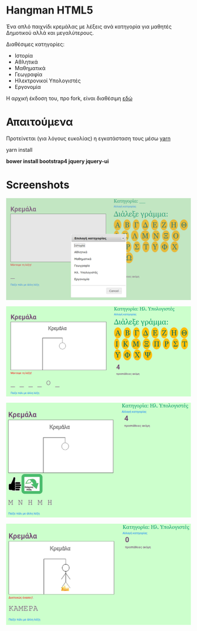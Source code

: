 # Hangman HTML5
Ένα απλό παιχνίδι κρεμάλας με λέξεις ανά κατηγορία για μαθητές Δημοτικού αλλά και μεγαλύτερους.

Διαθέσιμες κατηγορίες:
* Ιστορία
* Αθλητικά
* Μαθηματικά
* Γεωγραφία
* Ηλεκτρονικοί Υπολογιστές
* Εργονομία

Η αρχική έκδοση του, προ fork, είναι διαθέσιμη [εδώ](https://github.com/vgabi94/Hangman-HTML5)

# Απαιτούμενα
Προτείνεται (για λόγους ευκολίας) η εγκατάσταση τους μέσω [yarn](https://yarnpkg.com/en/)

yarn install

**bower install bootstrap4 jquery jquery-ui**

# Screenshots
![screenshot0](images/screenshots/screenshot0.png)

![screenshot1](images/screenshots/screenshot1.png)

![screenshot2](images/screenshots/screenshot2.png)

![screenshot3](images/screenshots/screenshot3.png)

